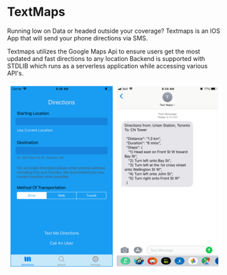 # TextMaps
Running low on Data or headed outside your coverage? 
Textmaps is an IOS App that will send your phone directions via SMS.

Textmaps utilizes the Google Maps Api to ensure users get the most updated and fast directions to any location
Backend is supported with STDLIB which runs as a serverless application while accessing various API's. 

<p align="left">
<img src="Temp/Iphone.png" width="500" title="Screenshot">
</p
